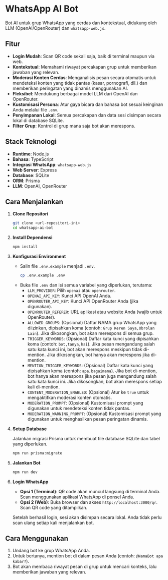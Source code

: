 # WhatsApp AI Bot

Bot AI untuk grup WhatsApp yang cerdas dan kontekstual, didukung oleh LLM (OpenAI/OpenRouter) dan `whatsapp-web.js`.

## Fitur

- **Login Mudah**: Scan QR code sekali saja, baik di terminal maupun via web.
- **Kontekstual**: Memahami riwayat percakapan grup untuk memberikan jawaban yang relevan.
- **Moderasi Konten Cerdas**: Menganalisis pesan secara otomatis untuk mendeteksi konten yang tidak pantas (kasar, pornografi, dll.) dan memberikan peringatan yang dinamis menggunakan AI.
- **Fleksibel**: Mendukung berbagai model LLM dari OpenAI dan OpenRouter.
- **Kustomisasi Persona**: Atur gaya bicara dan bahasa bot sesuai keinginan Anda melalui file `.env`.
- **Penyimpanan Lokal**: Semua percakapan dan data sesi disimpan secara lokal di database SQLite.
- **Filter Grup**: Kontrol di grup mana saja bot akan merespons.

## Stack Teknologi

- **Runtime**: Node.js
- **Bahasa**: TypeScript
- **Integrasi WhatsApp**: `whatsapp-web.js`
- **Web Server**: Express
- **Database**: SQLite
- **ORM**: Prisma
- **LLM**: OpenAI, OpenRouter

## Cara Menjalankan

1.  **Clone Repositori**

    ```bash
    git clone <url-repositori-ini>
    cd whatsapp-ai-bot
    ```

2.  **Install Dependensi**

    ```bash
    npm install
    ```

3.  **Konfigurasi Environment**

    - Salin file `.env.example` menjadi `.env`.
      ```bash
      cp .env.example .env
      ```
    - Buka file `.env` dan isi semua variabel yang diperlukan, terutama:
      - `LLM_PROVIDER`: Pilih `openai` atau `openrouter`.
      - `OPENAI_API_KEY`: Kunci API OpenAI Anda.
      - `OPENROUTER_API_KEY`: Kunci API OpenRouter Anda (jika digunakan).
      - `OPENROUTER_REFERER`: URL aplikasi atau website Anda (wajib untuk OpenRouter).
      - `ALLOWED_GROUPS`: (Opsional) Daftar NAMA grup WhatsApp yang diizinkan, dipisahkan koma (contoh: `Grup Keren Saya,Obrolan Lain`). Jika dikosongkan, bot akan merespons di semua grup.
      - `TRIGGER_KEYWORDS`: (Opsional) Daftar kata kunci yang dipisahkan koma (contoh: `bot,tanya,hai`). Jika pesan mengandung salah satu kata kunci ini, bot akan merespons meskipun tidak di-mention. Jika dikosongkan, bot hanya akan merespons jika di-mention.
      - `MENTION_TRIGGER_KEYWORDS`: (Opsional) Daftar kata kunci yang dipisahkan koma (contoh: `apa,bagaimana`). Jika bot di-mention, bot hanya akan merespons jika pesan juga mengandung salah satu kata kunci ini. Jika dikosongkan, bot akan merespons setiap kali di-mention.
      - `CONTENT_MODERATION_ENABLED`: (Opsional) Atur ke `true` untuk mengaktifkan moderasi konten otomatis.
      - `MODERATION_PROMPT`: (Opsional) Kustomisasi prompt yang digunakan untuk mendeteksi konten tidak pantas.
      - `MODERATION_WARNING_PROMPT`: (Opsional) Kustomisasi prompt yang digunakan untuk menghasilkan pesan peringatan dinamis.

4.  **Setup Database**

    Jalankan migrasi Prisma untuk membuat file database SQLite dan tabel yang diperlukan.

    ```bash
    npm run prisma:migrate
    ```

5.  **Jalankan Bot**

    ```bash
    npm run dev
    ```

6.  **Login WhatsApp**

    - **Opsi 1 (Terminal)**: QR code akan muncul langsung di terminal Anda. Scan menggunakan aplikasi WhatsApp di ponsel Anda.
    - **Opsi 2 (Web)**: Buka browser dan akses `http://localhost:3000/qr`. Scan QR code yang ditampilkan.

    Setelah berhasil login, sesi akan disimpan secara lokal. Anda tidak perlu scan ulang setiap kali menjalankan bot.

## Cara Menggunakan

1.  Undang bot ke grup WhatsApp Anda.
2.  Untuk bertanya, mention bot di dalam pesan Anda (contoh: `@NamaBot apa kabar?`).
3.  Bot akan membaca riwayat pesan di grup untuk mencari konteks, lalu memberikan jawaban yang relevan.